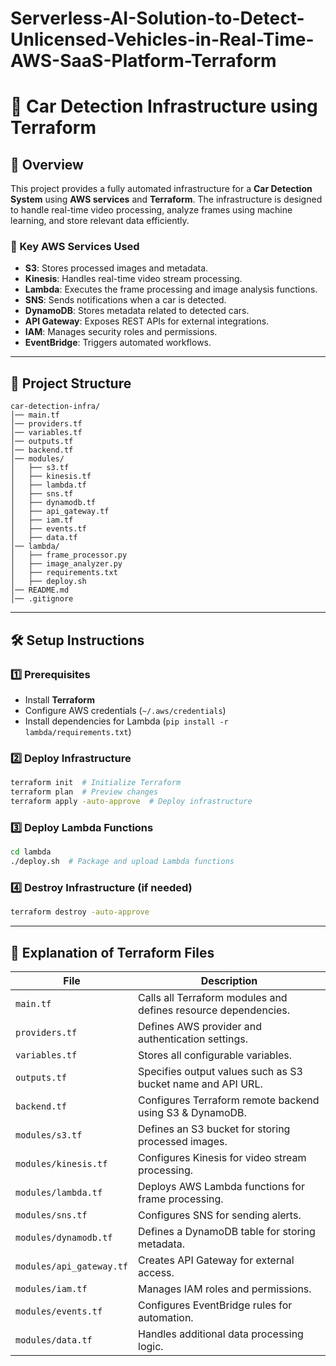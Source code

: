 # Serverless-AI-Solution-to-Detect-Unlicensed-Vehicles-in-Real-Time-AWS-SaaS-Platform-Terraform

# 🚀 Car Detection Infrastructure using Terraform

## 📌 Overview
This project provides a fully automated infrastructure for a **Car Detection System** using **AWS services** and **Terraform**. The infrastructure is designed to handle real-time video processing, analyze frames using machine learning, and store relevant data efficiently.

### **🔹 Key AWS Services Used**
- **S3**: Stores processed images and metadata.
- **Kinesis**: Handles real-time video stream processing.
- **Lambda**: Executes the frame processing and image analysis functions.
- **SNS**: Sends notifications when a car is detected.
- **DynamoDB**: Stores metadata related to detected cars.
- **API Gateway**: Exposes REST APIs for external integrations.
- **IAM**: Manages security roles and permissions.
- **EventBridge**: Triggers automated workflows.

---

## 📂 Project Structure
```
car-detection-infra/
│── main.tf
│── providers.tf
│── variables.tf
│── outputs.tf
│── backend.tf
│── modules/
│   ├── s3.tf
│   ├── kinesis.tf
│   ├── lambda.tf
│   ├── sns.tf
│   ├── dynamodb.tf
│   ├── api_gateway.tf
│   ├── iam.tf
│   ├── events.tf
│   ├── data.tf
│── lambda/
│   ├── frame_processor.py
│   ├── image_analyzer.py
│   ├── requirements.txt
│   ├── deploy.sh
│── README.md
│── .gitignore
```

---

## 🛠 Setup Instructions
### **1️⃣ Prerequisites**
- Install **Terraform**
- Configure AWS credentials (`~/.aws/credentials`)
- Install dependencies for Lambda (`pip install -r lambda/requirements.txt`)

### **2️⃣ Deploy Infrastructure**
```bash
terraform init  # Initialize Terraform
terraform plan  # Preview changes
terraform apply -auto-approve  # Deploy infrastructure
```

### **3️⃣ Deploy Lambda Functions**
```bash
cd lambda
./deploy.sh  # Package and upload Lambda functions
```

### **4️⃣ Destroy Infrastructure** (if needed)
```bash
terraform destroy -auto-approve
```

---

## 📜 Explanation of Terraform Files
| File | Description |
|------|-------------|
| `main.tf` | Calls all Terraform modules and defines resource dependencies. |
| `providers.tf` | Defines AWS provider and authentication settings. |
| `variables.tf` | Stores all configurable variables. |
| `outputs.tf` | Specifies output values such as S3 bucket name and API URL. |
| `backend.tf` | Configures Terraform remote backend using S3 & DynamoDB. |
| `modules/s3.tf` | Defines an S3 bucket for storing processed images. |
| `modules/kinesis.tf` | Configures Kinesis for video stream processing. |
| `modules/lambda.tf` | Deploys AWS Lambda functions for frame processing. |
| `modules/sns.tf` | Configures SNS for sending alerts. |
| `modules/dynamodb.tf` | Defines a DynamoDB table for storing metadata. |
| `modules/api_gateway.tf` | Creates API Gateway for external access. |
| `modules/iam.tf` | Manages IAM roles and permissions. |
| `modules/events.tf` | Configures EventBridge rules for automation. |
| `modules/data.tf` | Handles additional data processing logic. |

